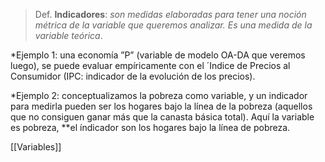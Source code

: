 
>Def. **Indicadores**: *son medidas elaboradas para tener una noción métrica de la variable que queremos analizar. Es una medida de la variable teórica*.

*Ejemplo 1:  una economía ”P” (variable de modelo OA-DA que veremos luego), se puede evaluar empíricamente con el ´Indice de Precios al Consumidor (IPC: indicador de la evolución de los precios).

*Ejemplo 2: conceptualizamos la pobreza como variable, y un indicador para medirla pueden ser los hogares bajo la línea de la pobreza (aquellos que no consiguen ganar más que la canasta básica total). Aquí la variable es pobreza, **el índicador son los hogares bajo la línea de pobreza.


[[Variables]] 
